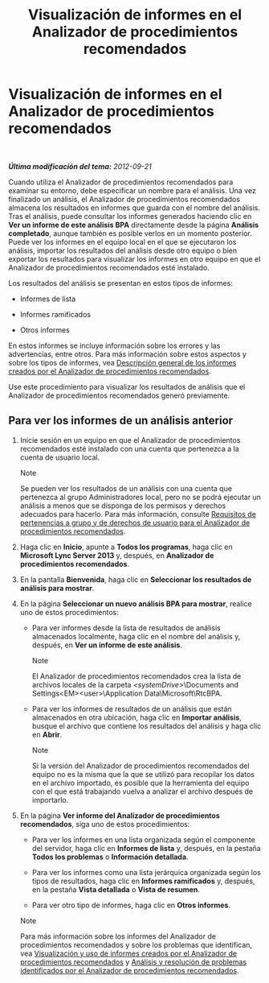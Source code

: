 ﻿---
title: Visualización de informes en el Analizador de procedimientos recomendados
TOCTitle: Visualización de informes en el Analizador de procedimientos recomendados
ms:assetid: 7217a47b-36b1-4923-81ea-df754cff29bb
ms:mtpsurl: https://technet.microsoft.com/es-es/library/Gg607690(v=OCS.15)
ms:contentKeyID: 48275635
ms.date: 01/07/2017
mtps_version: v=OCS.15
ms.translationtype: HT
---

# Visualización de informes en el Analizador de procedimientos recomendados

 

_**Última modificación del tema:** 2012-09-21_

Cuando utiliza el Analizador de procedimientos recomendados para examinar su entorno, debe especificar un nombre para el análisis. Una vez finalizado un análisis, el Analizador de procedimientos recomendados almacena los resultados en informes que guarda con el nombre del análisis. Tras el análisis, puede consultar los informes generados haciendo clic en **Ver un informe de este análisis BPA** directamente desde la página **Análisis completado**, aunque también es posible verlos en un momento posterior. Puede ver los informes en el equipo local en el que se ejecutaron los análisis, importar los resultados del análisis desde otro equipo o bien exportar los resultados para visualizar los informes en otro equipo en que el Analizador de procedimientos recomendados esté instalado.

Los resultados del análisis se presentan en estos tipos de informes:

  - Informes de lista

  - Informes ramificados

  - Otros informes

En estos informes se incluye información sobre los errores y las advertencias, entre otros. Para más información sobre estos aspectos y sobre los tipos de informes, vea [Descripción general de los informes creados por el Analizador de procedimientos recomendados](lync-server-2013-understanding-reports-created-by-best-practices-analyzer.md).

Use este procedimiento para visualizar los resultados de análisis que el Analizador de procedimientos recomendados generó previamente.

## Para ver los informes de un análisis anterior

1.  Inicie sesión en un equipo en que el Analizador de procedimientos recomendados esté instalado con una cuenta que pertenezca a la cuenta de usuario local.
    

    > [!NOTE]
    > Se pueden ver los resultados de un análisis con una cuenta que pertenezca al grupo Administradores local, pero no se podrá ejecutar un análisis a menos que se disponga de los permisos y derechos adecuados para hacerlo. Para más información, consulte <A href="lync-server-2013-group-memberships-and-user-rights-requirements-for-best-practices-analyzer.md">Requisitos de pertenencias a grupo y de derechos de usuario para el Analizador de procedimientos recomendados</A>.



2.  Haga clic en **Inicio**, apunte a **Todos los programas**, haga clic en **Microsoft Lync Server 2013** y, después, en **Analizador de procedimientos recomendados**.

3.  En la pantalla **Bienvenida**, haga clic en **Seleccionar los resultados de análisis para mostrar**.

4.  En la página **Seleccionar un nuevo análisis BPA para mostrar**, realice uno de estos procedimientos:
    
      - Para ver informes desde la lista de resultados de análisis almacenados localmente, haga clic en el nombre del análisis y, después, en **Ver un informe de este análisis**.
        

        > [!NOTE]
        > El Analizador de procedimientos recomendados crea la lista de archivos locales de la carpeta <EM>&lt;systemDrive&gt;</EM>\Documents and Settings\<EM>&lt;user&gt;</EM>\Application Data\Microsoft\RtcBPA.

    
      - Para ver los informes de resultados de un análisis que están almacenados en otra ubicación, haga clic en **Importar análisis**, busque el archivo que contiene los resultados del análisis y haga clic en **Abrir**.
        

        > [!NOTE]
        > Si la versión del Analizador de procedimientos recomendados del equipo no es la misma que la que se utilizó para recopilar los datos en el archivo importado, es posible que la herramienta del equipo con el que está trabajando vuelva a analizar el archivo después de importarlo.



5.  En la página **Ver informe del Analizador de procedimientos recomendados**, siga uno de estos procedimientos:
    
      - Para ver los informes en una lista organizada según el componente del servidor, haga clic en **Informes de lista** y, después, en la pestaña **Todos los problemas** o **Información detallada**.
    
      - Para ver los informes como una lista jerárquica organizada según los tipos de resultados, haga clic en **Informes ramificados** y, después, en la pestaña **Vista detallada** o **Vista de resumen**.
    
      - Para ver otro tipo de informes, haga clic en **Otros informes**.
    

    > [!NOTE]
    > Para más información sobre los informes del Analizador de procedimientos recomendados y sobre los problemas que identifican, vea <A href="lync-server-2013-viewing-and-working-with-reports-created-by-best-practices-analyzer.md">Visualización y uso de informes creados por el Analizador de procedimientos recomendados</A> y <A href="lync-server-2013-analyzing-and-resolving-issues-identified-by-best-practices-analyzer.md">Análisis y resolución de problemas identificados por el Analizador de procedimientos recomendados</A>.


